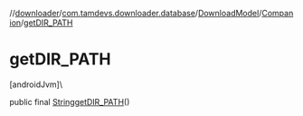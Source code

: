 //[downloader](../../../../index.md)/[com.tamdevs.downloader.database](../../index.md)/[DownloadModel](../index.md)/[Companion](index.md)/[getDIR_PATH](get-d-i-r_-p-a-t-h.md)

# getDIR_PATH

[androidJvm]\

public final [String](https://developer.android.com/reference/kotlin/java/lang/String.html)[getDIR_PATH](get-d-i-r_-p-a-t-h.md)()
